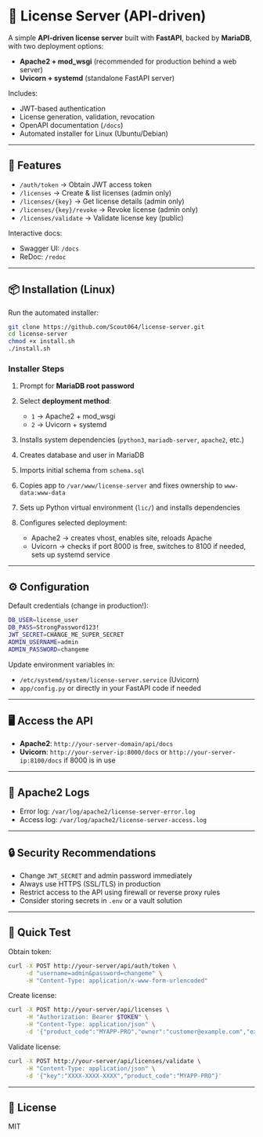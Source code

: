 # 🔑 License Server (API-driven)

A simple **API-driven license server** built with **FastAPI**, backed by **MariaDB**, with two deployment options:

* **Apache2 + mod\_wsgi** (recommended for production behind a web server)
* **Uvicorn + systemd** (standalone FastAPI server)

Includes:

* JWT-based authentication
* License generation, validation, revocation
* OpenAPI documentation (`/docs`)
* Automated installer for Linux (Ubuntu/Debian)

---

## 🚀 Features

* `/auth/token` → Obtain JWT access token
* `/licenses` → Create & list licenses (admin only)
* `/licenses/{key}` → Get license details (admin only)
* `/licenses/{key}/revoke` → Revoke license (admin only)
* `/licenses/validate` → Validate license key (public)

Interactive docs:

* Swagger UI: `/docs`
* ReDoc: `/redoc`

---

## 📦 Installation (Linux)

Run the automated installer:

```bash
git clone https://github.com/Scout064/license-server.git
cd license-server
chmod +x install.sh
./install.sh
```

### Installer Steps

1. Prompt for **MariaDB root password**
2. Select **deployment method**:

   * `1` → Apache2 + mod\_wsgi
   * `2` → Uvicorn + systemd
3. Installs system dependencies (`python3`, `mariadb-server`, `apache2`, etc.)
4. Creates database and user in MariaDB
5. Imports initial schema from `schema.sql`
6. Copies app to `/var/www/license-server` and fixes ownership to `www-data:www-data`
7. Sets up Python virtual environment (`lic/`) and installs dependencies
8. Configures selected deployment:

   * Apache2 → creates vhost, enables site, reloads Apache
   * Uvicorn → checks if port 8000 is free, switches to 8100 if needed, sets up systemd service

---

## ⚙️ Configuration

Default credentials (change in production!):

```bash
DB_USER=license_user
DB_PASS=StrongPassword123!
JWT_SECRET=CHANGE_ME_SUPER_SECRET
ADMIN_USERNAME=admin
ADMIN_PASSWORD=changeme
```

Update environment variables in:

* `/etc/systemd/system/license-server.service` (Uvicorn)
* `app/config.py` or directly in your FastAPI code if needed

---

## 🖥 Access the API

* **Apache2**: `http://your-server-domain/api/docs`
* **Uvicorn**: `http://your-server-ip:8000/docs` or `http://your-server-ip:8100/docs` if 8000 is in use

---

## 🔧 Apache2 Logs

* Error log: `/var/log/apache2/license-server-error.log`
* Access log: `/var/log/apache2/license-server-access.log`

---

## 🔒 Security Recommendations

* Change `JWT_SECRET` and admin password immediately
* Always use HTTPS (SSL/TLS) in production
* Restrict access to the API using firewall or reverse proxy rules
* Consider storing secrets in `.env` or a vault solution

---

## 🧪 Quick Test

Obtain token:

```bash
curl -X POST http://your-server/api/auth/token \
     -d "username=admin&password=changeme" \
     -H "Content-Type: application/x-www-form-urlencoded"
```

Create license:

```bash
curl -X POST http://your-server/api/licenses \
     -H "Authorization: Bearer $TOKEN" \
     -H "Content-Type: application/json" \
     -d '{"product_code":"MYAPP-PRO","owner":"customer@example.com","expires_in_days":365}'
```

Validate license:

```bash
curl -X POST http://your-server/api/licenses/validate \
     -H "Content-Type: application/json" \
     -d '{"key":"XXXX-XXXX-XXXX","product_code":"MYAPP-PRO"}'
```

---

## 📄 License

MIT
